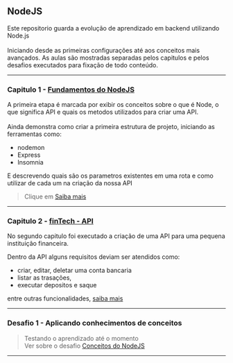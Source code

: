 ## NodeJS
Este repositorio guarda a evolução de aprendizado em backend utilizando Node.js <br><br>
Iniciando desde as primeiras configurações até aos conceitos mais avançados. As aulas são mostradas separadas pelos capitulos e pelos desafios executados para fixação de todo conteúdo.

---
### Capitulo 1 - <a href="/step-one-NodeJS">Fundamentos do NodeJS</a>
A primeira etapa é marcada por exibir os conceitos sobre o que é Node, o que significa API e quais os metodos utilizados para criar uma API. <br><br>
Ainda demonstra como criar a primeira estrutura de projeto, iniciando as ferramentas como:
- nodemon
- Express
- Insomnia

E descrevendo quais são os parametros existentes em uma rota e como utilizar de cada um na criação da nossa API

> Clique em [Saiba mais](https://www.notion.so/chapter-I-fundamentos-de-node-af42d13237f14045833e565a2e7ac147)

---
### Capitulo 2 - <a href="/fintech-api">finTech - API</a>
No segundo capitulo foi executado a criação de uma API para uma pequena instituição financeira.

Dentro da API alguns requisitos deviam ser atendidos como:
- criar, editar, deletar uma conta bancaria
- listar as trasações,
- executar depositos e saque

entre outras funcionalidades, [saiba mais](https://www.notion.so/chapter-2-api-financeira-bc9dd896b6bb482d9229e02acbfa161e)

---
### Desafio 1 - Aplicando conhecimentos de conceitos
> Testando o aprendizado até o momento<br>
> Ver sobre o desafio <a href="/desafio1-conceitos-do-nodejs">Conceitos do NodeJS</a>

---
